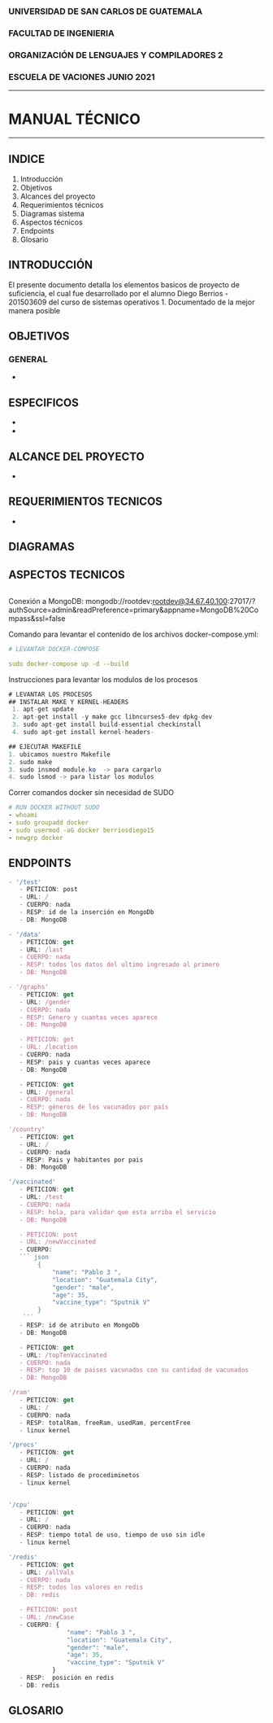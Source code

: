 ### UNIVERSIDAD DE SAN CARLOS DE GUATEMALA
### FACULTAD DE INGENIERIA
### ORGANIZACIÓN DE LENGUAJES Y COMPILADORES 2
### ESCUELA DE VACIONES JUNIO 2021
---
# MANUAL TÉCNICO
---
## INDICE
1. Introducción
2. Objetivos
3. Alcances del proyecto
4. Requerimientos técnicos
5. Diagramas sistema
6. Aspectos técnicos
7. Endpoints
8. Glosario

## INTRODUCCIÓN
El presente documento detalla los elementos basicos de proyecto de suficiencia, el cual fue desarrollado por el alumno Diego Berrios - 201503609 del curso de sistemas operativos 1. Documentado de la mejor manera posible


## OBJETIVOS
### GENERAL
* 
## ESPECIFICOS
* 
* 

## ALCANCE DEL PROYECTO
* 

## REQUERIMIENTOS TECNICOS
* 

## DIAGRAMAS

## ASPECTOS TECNICOS 


```python

```

Conexión a MongoDB: mongodb://rootdev:rootdev@34.67.40.100:27017/?authSource=admin&readPreference=primary&appname=MongoDB%20Compass&ssl=false


Comando para levantar el contenido de los archivos docker-compose.yml:
```yml
# LEVANTAR DOCKER-COMPOSE

sudo docker-compose up -d --build

```

Instrucciones para levantar los modulos de los procesos
```java
# LEVANTAR LOS PROCESOS 
## INSTALAR MAKE Y KERNEL-HEADERS
 1. apt-get update
 2. apt-get install -y make gcc libncurses5-dev dpkg-dev
 3. sudo apt-get install build-essential checkinstall
 4. sudo apt-get install kernel-headers-

## EJECUTAR MAKEFILE
1. ubicamos nuestro Makefile
2. sudo make
3. sudo insmod module.ko  -> para cargarlo
4. sudo lsmod -> para listar los modulos 
```

Correr comandos docker sin necesidad de SUDO
```yml
# RUN DOCKER WITHOUT SUDO
- whoami
- sudo groupadd docker 
- sudo usermod -aG docker berriosdiego15
- newgrp docker
```


## ENDPOINTS
```js
- '/test'
   - PETICION: post
   - URL: /
   - CUERPO: nada
   - RESP: id de la inserción en MongoDb
   - DB: MongoDB

- '/data'
   - PETICION: get
   - URL: /last
   - CUERPO: nada
   - RESP: todos los datos del ultimo ingresado al primero
   - DB: MongoDB

- '/graphs'
   - PETICION: get
   - URL: /gender
   - CUERPO: nada
   - RESP: Genero y cuantas veces aparece 
   - DB: MongoDB

   - PETICION: get
   - URL: /location
   - CUERPO: nada
   - RESP: pais y cuantas veces aparece 
   - DB: MongoDB

   - PETICION: get
   - URL: /general
   - CUERPO: nada
   - RESP: géneros de los vacunados por país
   - DB: MongoDB

'/country'
   - PETICION: get
   - URL: /
   - CUERPO: nada
   - RESP: Pais y habitantes por pais
   - DB: MongoDB

'/vaccinated'
   - PETICION: get
   - URL: /test
   - CUERPO: nada
   - RESP: hola, para validar que esta arriba el servicio
   - DB: MongoDB

   - PETICION: post
   - URL: /newVaccinated
   - CUERPO: 
   ``` json
        {
            "name": "Pablo 3 ",
            "location": "Guatemala City",
            "gender": "male",
            "age": 35,
            "vaccine_type": "Sputnik V"
        }
    ```
   - RESP: id de atributo en MongoDb
   - DB: MongoDB

   - PETICION: get
   - URL: /topTenVaccinated
   - CUERPO: nada
   - RESP: top 10 de paises vacunados con su cantidad de vacunados
   - DB: MongoDB

'/ram'
   - PETICION: get
   - URL: /
   - CUERPO: nada
   - RESP: totalRam, freeRam, usedRam, percentFree
   - linux kernel

'/procs'
   - PETICION: get
   - URL: /
   - CUERPO: nada
   - RESP: listado de procediminetos
   - linux kernel


'/cpu'
   - PETICION: get
   - URL: /
   - CUERPO: nada
   - RESP: tiempo total de uso, tiempo de uso sin idle
   - linux kernel

'/redis'
   - PETICION: get
   - URL: /allVals
   - CUERPO: nada
   - RESP: todos los valores en redis
   - DB: redis

   - PETICION: post
   - URL: /newCase
   - CUERPO: {
                "name": "Pablo 3 ",
                "location": "Guatemala City",
                "gender": "male",
                "age": 35,
                "vaccine_type": "Sputnik V"
            }
   - RESP:  posición en redis
   - DB: redis
```

   ## GLOSARIO
